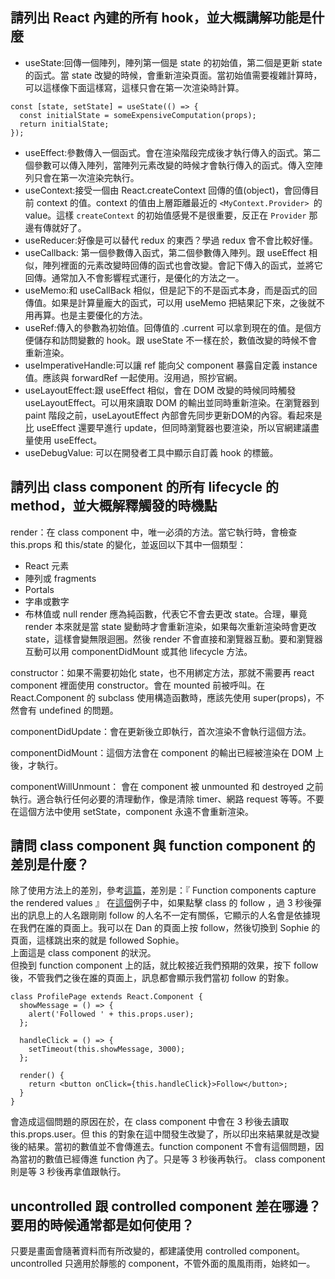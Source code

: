 ## 請列出 React 內建的所有 hook，並大概講解功能是什麼
* useState:回傳一個陣列，陣列第一個是 state 的初始值，第二個是更新 state 的函式。當 state 改變的時候，會重新渲染頁面。當初始值需要複雜計算時，可以這樣像下面這樣寫，這樣只會在第一次渲染時計算。

```
const [state, setState] = useState(() => {
  const initialState = someExpensiveComputation(props);
  return initialState;
});

```

* useEffect:參數傳入一個函式。會在渲染階段完成後才執行傳入的函式。第二個參數可以傳入陣列，當陣列元素改變的時候才會執行傳入的函式。傳入空陣列只會在第一次渲染完執行。
* useContext:接受一個由 React.createContext 回傳的值(object)，會回傳目前 context 的值。context 的值由上層距離最近的 `<MyContext.Provider> `的 value。這樣 `createContext` 的初始值感覺不是很重要，反正在 `Provider` 那邊有傳就好了。
* useReducer:好像是可以替代 redux 的東西？學過 redux 會不會比較好懂。
* useCallback: 第一個參數傳入函式，第二個參數傳入陣列。跟 useEffect 相似，陣列裡面的元素改變時回傳的函式也會改變。會記下傳入的函式，並將它回傳。通常加入不會影響程式運行，是優化的方法之一。
* useMemo:和 useCallBack 相似，但是記下的不是函式本身，而是函式的回傳值。如果是計算量龐大的函式，可以用 useMemo 把結果記下來，之後就不用再算。也是主要優化的方法。
* useRef:傳入的參數為初始值。回傳值的 .current 可以拿到現在的值。是個方便儲存和訪問變數的 hook。跟 useState 不一樣在於，數值改變的時候不會重新渲染。
* useImperativeHandle:可以讓 ref 能向父 component 暴露自定義 instance 值。應該與 forwardRef 一起使用。沒用過，照抄官網。
* useLayoutEffect:跟 useEffect 相似，會在 DOM 改變的時候同時觸發 useLayoutEffect。可以用來讀取 DOM 的輸出並同時重新渲染。在瀏覽器到 paint 階段之前，useLayoutEffect 內部會先同步更新DOM的內容。看起來是比 useEffect 還要早進行 update，但同時瀏覽器也要渲染，所以官網建議盡量使用 useEffect。
* useDebugValue: 可以在開發者工具中顯示自訂義 hook 的標籤。

## 請列出 class component 的所有 lifecycle 的 method，並大概解釋觸發的時機點
render：在 class component 中，唯一必須的方法。當它執行時，會檢查 this.props 和 this/state 的變化，並返回以下其中一個類型：
  * React 元素
  * 陣列或 fragments
  * Portals
  * 字串或數字
  * 布林值或 null
render 應為純函數，代表它不會去更改 state。合理，畢竟 render 本來就是當 state 變動時才會重新渲染，如果每次重新渲染時會更改 state，這樣會變無限迴圈。然後 render 不會直接和瀏覽器互動。要和瀏覽器互動可以用 componentDidMount 或其他 lifecycle 方法。

constructor：如果不需要初始化 state，也不用綁定方法，那就不需要再 react component 裡面使用 constructor。會在 mounted 前被呼叫。在 React.Component 的 subclass 使用構造函數時，應該先使用 super(props)，不然會有 undefined 的問題。

componentDidUpdate：會在更新後立即執行，首次渲染不會執行這個方法。

componentDidMount：這個方法會在 component 的輸出已經被渲染在 DOM 上後，才執行。

componentWillUnmount： 會在 component 被 unmounted 和 destroyed 之前執行。適合執行任何必要的清理動作，像是清除 timer、網路 request 等等。不要在這個方法中使用 setState，component 永遠不會重新渲染。

## 請問 class component 與 function component 的差別是什麼？
除了使用方法上的差別，參考[這篇](https://overreacted.io/zh-hans/how-are-function-components-different-from-classes/)，差別是：『 Function components capture the rendered values 』
在[這個](https://codesandbox.io/s/pjqnl16lm7)例子中，如果點擊 class 的 follow ，過 3 秒後彈出的訊息上的人名跟剛剛 follow 的人名不一定有關係，它顯示的人名會是依據現在我們在誰的頁面上。我可以在 Dan 的頁面上按 follow，然後切換到 Sophie 的頁面，這樣跳出來的就是 followed Sophie。  
上面這是 class component 的狀況。  
但換到 function component 上的話，就比較接近我們預期的效果，按下 follow 後，不管我們之後在誰的頁面上，訊息都會顯示我們當初 follow 的對象。
```
class ProfilePage extends React.Component {
  showMessage = () => {
    alert('Followed ' + this.props.user);
  };

  handleClick = () => {
    setTimeout(this.showMessage, 3000);
  };

  render() {
    return <button onClick={this.handleClick}>Follow</button>;
  }
}

```

會造成這個問題的原因在於，在 class component 中會在 3 秒後去讀取 this.props.user。但 this 的對象在這中間發生改變了，所以印出來結果就是改變後的結果。當初的數值並不會傳進去。function component 不會有這個問題，因為當初的數值已經傳進
 function 內了。只是等 3 秒後再執行。 class component 則是等 3 秒後再拿值跟執行。

## uncontrolled 跟 controlled component 差在哪邊？要用的時候通常都是如何使用？

只要是畫面會隨著資料而有所改變的，都建議使用 controlled component。uncontrolled 只適用於靜態的 component，不管外面的風風雨雨，始終如一。
